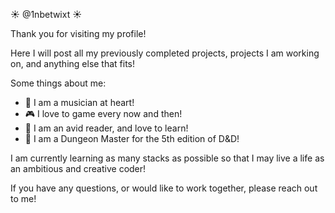 :sunny: @1nbetwixt :sunny:

Thank you for visiting my profile!

Here I will post all my previously completed projects, projects I am working on, and anything else that fits!

Some things about me:
  - :musical_note: I am a musician at heart!
  - :video_game: I love to game every now and then!
  - :book: I am an avid reader, and love to learn!
  - :dragon: I am a Dungeon Master for the 5th edition of D&D!

I am currently learning as many stacks as possible so that I may live a life as an ambitious and creative coder!

If you have any questions, or would like to work together, please reach out to me!
